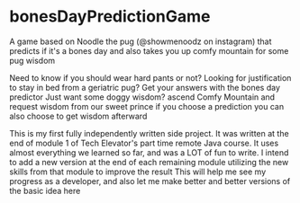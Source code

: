 # bonesDayPredictionGame
A game based on Noodle the pug (@showmenoodz on instagram) that predicts if it's a bones day and also takes you up comfy mountain for some pug wisdom

Need to know if you should wear hard pants or not? Looking for justification to stay in bed from a geriatric pug? 
Get your answers with the bones day predictor
Just want some doggy wisdom?
ascend Comfy Mountain and request wisdom from our sweet prince
if you choose a prediction you can also choose to get wisdom afterward

This is my first fully independently written side project. It was written at the end of module 1 of Tech Elevator's part time remote Java course.
It uses almost everything we learned so far, and was a LOT of fun to write. 
I intend to add a new version at the end of each remaining module utilizing the new skills from that module to improve the result
This will help me see my progress as a developer, and also let me make better and better versions of the basic idea here
